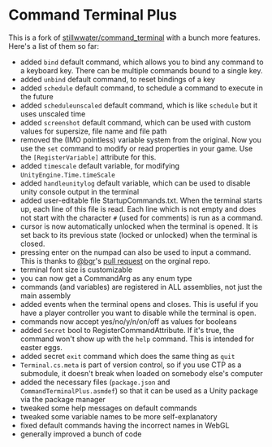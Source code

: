 Command Terminal Plus
======================

This is a fork of [stillwwater/command_terminal](https://github.com/stillwwater/command_terminal) with a bunch more features. Here's a list of them so far:

* added `bind` default command, which allows you to bind any command to a keyboard key. There can be multiple commands bound to a single key.
* added `unbind` default command, to reset bindings of a key
* added `schedule` default command, to schedule a command to execute in the future
* added `scheduleunscaled` default command, which is like `schedule` but it uses unscaled time
* added `screenshot` default command, which can be used with custom values for supersize, file name and file path
* removed the (IMO pointless) variable system from the original. Now you use the `set` command to modify or read properties in your game. Use the `[RegisterVariable]` attribute for this.
* added `timescale` default variable, for modifying `UnityEngine.Time.timeScale`
* added `handleunitylog` default variable, which can be used to disable unity console output in the terminal
* added user-editable file StartupCommands.txt. When the terminal starts up, each line of this file is read. Each line which is not empty and does not start with the character `#` (used for comments) is run as a command.
* cursor is now automatically unlocked when the terminal is opened. It is set back to its previous state (locked or unlocked) when the terminal is closed.
* pressing enter on the numpad can also be used to input a command. This is thanks to [@bgr](https://github.com/bgr)'s [pull request](https://github.com/stillwwater/command_terminal/pull/8) on the orginal repo.
* terminal font size is customizable
* you can now get a CommandArg as any enum type
* commands (and variables) are registered in ALL assemblies, not just the main assembly
* added events when the terminal opens and closes. This is useful if you have a player controller you want to disable while the terminal is open.
* commands now accept yes/no/y/n/on/off as values for booleans
* added `Secret` bool to RegisterCommandAttribute. If it's true, the command won't show up with the `help` command. This is intended for easter eggs.
* added secret `exit` command which does the same thing as `quit`
* `Terminal.cs.meta` is part of version control, so if you use CTP as a submodule, it doesn't break when loaded on somebody else's computer
* added the necessary files (`package.json` and `CommandTerminalPlus.asmdef`) so that it can be used as a Unity package via the package manager
* tweaked some help messages on default commands
* tweaked some variable names to be more self-explanatory
* fixed default commands having the incorrect names in WebGL
* generally improved a bunch of code
